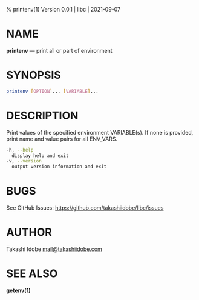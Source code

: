 % printenv(1) Version 0.0.1 | libc | 2021-09-07

NAME
====

**printenv** — print all or part of environment 

SYNOPSIS
========

```sh
printenv [OPTION]... [VARIABLE]...
```

DESCRIPTION
===========

Print values of the specified environment VARIABLE(s). If none is provided, print name and value pairs for all ENV_VARS.

```sh
-h, --help 
  display help and exit
-v, --version 
  output version information and exit
```

BUGS
====

See GitHub Issues: <https://github.com/takashiidobe/libc/issues>

AUTHOR
======

Takashi Idobe <mail@takashiidobe.com>

SEE ALSO
========

**getenv(1)** 

